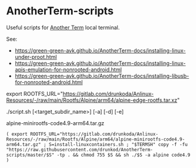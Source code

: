 # AnotherTerm-scripts
Useful scripts for [Another Term](https://github.com/green-green-avk/AnotherTerm/wiki) local terminal.

See:
* <https://green-green-avk.github.io/AnotherTerm-docs/installing-linux-under-proot.html>
* <https://green-green-avk.github.io/AnotherTerm-docs/installing-linux-apis-emulation-for-nonrooted-android.html>
* <https://green-green-avk.github.io/AnotherTerm-docs/installing-libusb-for-nonrooted-android.html>


export ROOTFS_URL="https://gitlab.com/drunkoda/Anlinux-Resources/-/raw/main/Rootfs/Alpine/arm64/alpine-edge-rootfs.tar.xz"

./script.sh <distro> <release> [<target_subdir_name>] [-a] [-d] [-e]



alpine-minirootfs-code4.9-arm64.tar.gz

`( export ROOTFS_URL="https://gitlab.com/drunkoda/Anlinux-Resources/-/raw/main/Rootfs/Alpine/arm64/alpine-minirootfs-code4.9-arm64.tar.gz" ; S=install-linuxcontainers.sh ; "$TERMSH" copy -f -fu "https://raw.githubusercontent.com/drunkod/AnotherTerm-scripts/master/$S" -tp . && chmod 755 $S && sh ./$S -a alpine code4.9 )`

